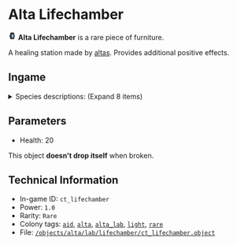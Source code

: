 # Alta Lifechamber

<img src="https://raw.githubusercontent.com/Ceterai/Enternia/main/objects/alta/lab/lifechamber/icon.png" alt="Alta Lifechamber icon" loading="lazy" height=16px width="auto" /> **Alta Lifechamber** is a rare piece of furniture.

A healing station made by [altas](https://ceterai.github.io/MyEnternia/Wiki/Tags/Alta). Provides additional positive effects.

## Ingame

<details><summary>Species descriptions: (Expand 8 items)</summary>

- Alta: Ah, a checkpoint! I can rest here.
- Apex: Devices like these look out of place in the middle of nowhere.
- Avian: Should I... Go inside?
- Floran: Way smaller than thorn podsss on my planet.
- Glitch: Cautious. Devices like these are not to be trusted.
- Human: Is it dangerous to go in? Well, only one way to find out!
- Hylotl: An inclosed tall capsule with semi-transparent glass. Fancy.
- Novakid: Ain't afraid of no booth I tell ya. Let's try it!

</details>

## Parameters

- Health: 20

This object **doesn't drop itself** when broken.

## Technical Information

- In-game ID: `ct_lifechamber`
- Power: `1.0`
- Rarity: `Rare`
- Colony tags: [`aid`](https://ceterai.github.io/MyEnternia/Wiki/Tags/Aid), [`alta`](https://ceterai.github.io/MyEnternia/Wiki/Tags/Alta), [`alta_lab`](https://ceterai.github.io/MyEnternia/Wiki/Tags/AltaLab), [`light`](https://ceterai.github.io/MyEnternia/Wiki/Tags/Light), [`rare`](https://ceterai.github.io/MyEnternia/Wiki/Tags/Rare)
- File: [`/objects/alta/lab/lifechamber/ct_lifechamber.object`](https://github.com/Ceterai/Enternia/blob/main/objects/alta/lab/lifechamber/ct_lifechamber.object)
